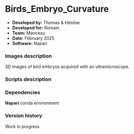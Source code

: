 # Birds_Embryo_Curvature

* **Developed by:** Thomas & Héloïse
* **Developed for:** Romain
* **Team:** Manceau
* **Date:** February 2025
* **Software:** Napari


### Images description

3D images of bird embryos acquired with an ultramicroscope.

     
### Scripts description



### Dependencies

**Napari** conda environment

### Version history

Work in progress
